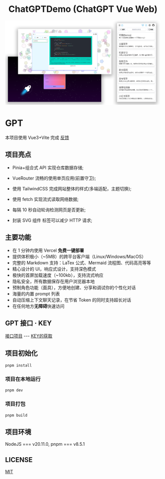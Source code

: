 <h1 align="center">ChatGPTDemo (ChatGPT Vue Web)</h1>

![cover](./docs/images/cover.png)

# GPT

本项目使用 Vue3+Vite 完成 [反馈](https://github.com/LSH160981/GraduationProject/issues)

## 项目亮点

- Pinia+组合式 API 实现仓库数据存储;

- VueRouter 流畅的使用单页应用(前置守卫);

- 使用 TailwindCSS 完成网站整体的样式(多端适配，主题切换);

- 使用 fetch 实现流式读取网络数据;

- 每隔 10 秒自动轮询检测网页是否更新;

- 封装 SVG 组件 <use>标签可以减少 HTTP 请求;

## 主要功能

- 在 1 分钟内使用 Vercel **免费一键部署**
- 提供体积极小（~5MB）的跨平台客户端（Linux/Windows/MacOS）
- 完整的 Markdown 支持：LaTex 公式、Mermaid 流程图、代码高亮等等
- 精心设计的 UI，响应式设计，支持深色模式
- 极快的首屏加载速度（~100kb），支持流式响应
- 隐私安全，所有数据保存在用户浏览器本地
- 预制角色功能（面具），方便地创建、分享和调试你的个性化对话
- 海量的内置 prompt 列表
- 自动压缩上下文聊天记录，在节省 Token 的同时支持超长对话
- 在任何地方**无障碍**快速访问

## GPT 接口 · KEY

<div align="left">

[接口项目](https://github.com/chatanywhere/GPT_API_free) --- [KEY的获取](https://api.chatanywhere.org/v1/oauth/free/github/render)

</div>

## 项目初始化

```sh
pnpm install
```

### 项目在本地运行

```sh
pnpm dev
```

### 项目打包

```sh
pnpm build
```

## 项目环境

NodeJS === v20.11.0, pnpm === v8.5.1

## LICENSE

[MIT](https://opensource.org/license/mit/)

